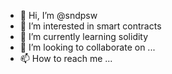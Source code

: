 - 👋 Hi, I’m @sndpsw
- 👀 I’m interested in smart contracts
- 🌱 I’m currently learning solidity
- 💞️ I’m looking to collaborate on ...
- 📫 How to reach me ...

<!---
sndpsw/sndpsw is a ✨ special ✨ repository because its `README.md` (this file) appears on your GitHub profile.
You can click the Preview link to take a look at your changes.
--->


